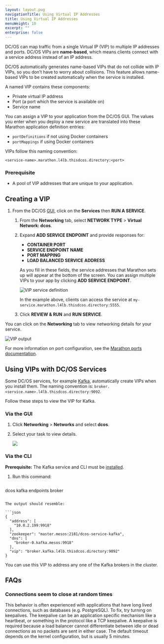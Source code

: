 ```yaml
---
layout: layout.pug
navigationTitle: Using Virtual IP Addresses
title: Using Virtual IP Addresses
menuWeight: 10
excerpt: ""
enterprise: false
---
```

<!-- This source repo for this topic is https://github.com/dcos/dcos-docs -->

DC/OS can map traffic from a single Virtual IP (VIP) to multiple IP addresses and ports. DC/OS VIPs are **name-based**, which means clients connect with a service address instead of an IP address.

DC/OS automatically generates name-based VIPs that do not collide with IP VIPs, so you don’t have to worry about collisions. This feature allows name-based VIPs to be created automatically when the service is installed.

A named VIP contains these components:

* Private virtual IP address
* Port (a port which the service is available on)
* Service name

You can assign a VIP to your application from the DC/OS GUI. The values you enter when you deploy a new service are translated into these Marathon application definition entries:

* `portDefinitions` if not using Docker containers
* `portMappings` if using Docker containers

VIPs follow this naming convention:

    <service-name>.marathon.l4lb.thisdcos.directory:<port>
    

### Prerequisite

* A pool of VIP addresses that are unique to your application.

## Creating a VIP

1. From the DC/OS [GUI](/1.10/gui/), click on the **Services** then **RUN A SERVICE**.
    
    1. From the **Networking** tab, select **NETWORK TYPE** > **Virtual Network: dcos**.
    2. Expand **ADD SERVICE ENDPOINT** and provide responses for:
        
        * **CONTAINER PORT**
        * **SERVICE ENDPOINT NAME**
        * **PORT MAPPING**
        * **LOAD BALANCED SERVICE ADDRESS**
        
        As you fill in these fields, the service addresses that Marathon sets up will appear at the bottom of the screen. You can assign multiple VIPs to your app by clicking **ADD SERVICE ENDPOINT**.
        
        ![VIP service definition](/1.10/img/vip-service-definition.png)
        
        In the example above, clients can access the service at `my-service.marathon.l4lb.thisdcos.directory:5555`.
    
    3. Click **REVIEW & RUN** and **RUN SERVICE**.

You can click on the **Networking** tab to view networking details for your service.

![VIP output](/1.10/img/vip-service-definition-output.png)

For more information on port configuration, see the [Marathon ports documentation](/1.10/deploying-services/service-ports/).

## Using VIPs with DC/OS Services

Some DC/OS services, for example [Kafka](/services/kafka/), automatically create VIPs when you install them. The naming convention is: `broker.<service.name>.l4lb.thisdcos.directory:9092`.

Follow these steps to view the VIP for Kafka.

### Via the GUI

1. Click **Networking** > **Networks** and select **dcos**.
2. Select your task to view details.
    
    ![](/1.10/img/vip-service-details.png)

### Via the CLI

**Prerequisite:** The Kafka service and CLI must be [installed](/services/kafka/).

1. Run this command:
    
    ```bash
dcos kafka endpoints broker
```

The output should resemble:

```json
{
  "address": [
    "10.0.2.199:9918"
  ],
  "zookeeper": "master.mesos:2181/dcos-service-kafka",
  "dns": [
    "broker-0.kafka.mesos:9918"
  ],
  "vip": "broker.kafka.l4lb.thisdcos.directory:9092"
}
```

You can use this VIP to address any one of the Kafka brokers in the cluster.

## FAQs

### Connections seem to close at random times

This behavior is often experienced with applications that have long lived connections, such as databases (e.g. PostgreSQL). To fix, try turning on keepalives. The keepalive can be an application specific mechanism like a heartbeat, or something in the protocol like a TCP keepalive. A keepalive is required because a load balancer cannot differentiate between idle or dead connections as no packets are sent in either case. The default timeout depends on the kernel configuration, but is usually 5 minutes.